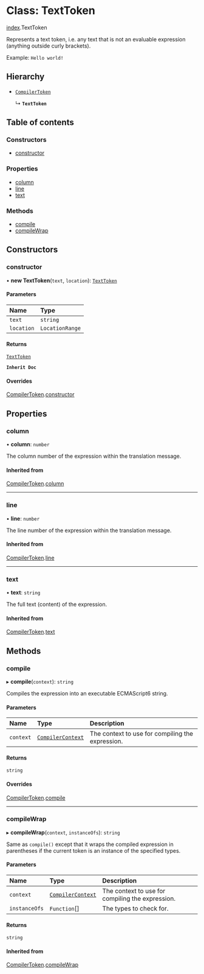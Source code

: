 # Class: TextToken

[index](../modules/index.md).TextToken

Represents a text token, i.e. any text that is not an evaluable expression (anything outside curly brackets).

Example: `Hello world!`

## Hierarchy

- [`CompilerToken`](index.CompilerToken.md)

  ↳ **`TextToken`**

## Table of contents

### Constructors

- [constructor](index.TextToken.md#constructor)

### Properties

- [column](index.TextToken.md#column)
- [line](index.TextToken.md#line)
- [text](index.TextToken.md#text)

### Methods

- [compile](index.TextToken.md#compile)
- [compileWrap](index.TextToken.md#compilewrap)

## Constructors

### constructor

• **new TextToken**(`text`, `location`): [`TextToken`](index.TextToken.md)

#### Parameters

| Name | Type |
| :------ | :------ |
| `text` | `string` |
| `location` | `LocationRange` |

#### Returns

[`TextToken`](index.TextToken.md)

**`Inherit Doc`**

#### Overrides

[CompilerToken](index.CompilerToken.md).[constructor](index.CompilerToken.md#constructor)

## Properties

### column

• **column**: `number`

The column number of the expression within the translation message.

#### Inherited from

[CompilerToken](index.CompilerToken.md).[column](index.CompilerToken.md#column)

___

### line

• **line**: `number`

The line number of the expression within the translation message.

#### Inherited from

[CompilerToken](index.CompilerToken.md).[line](index.CompilerToken.md#line)

___

### text

• **text**: `string`

The full text (content) of the expression.

#### Inherited from

[CompilerToken](index.CompilerToken.md).[text](index.CompilerToken.md#text)

## Methods

### compile

▸ **compile**(`context`): `string`

Compiles the expression into an executable ECMAScript6 string.

#### Parameters

| Name | Type | Description |
| :------ | :------ | :------ |
| `context` | [`CompilerContext`](index.CompilerContext.md) | The context to use for compiling the expression. |

#### Returns

`string`

#### Overrides

[CompilerToken](index.CompilerToken.md).[compile](index.CompilerToken.md#compile)

___

### compileWrap

▸ **compileWrap**(`context`, `instanceOfs`): `string`

Same as `compile()` except that it wraps the compiled expression in parentheses if the current token is an
instance of the specified types.

#### Parameters

| Name | Type | Description |
| :------ | :------ | :------ |
| `context` | [`CompilerContext`](index.CompilerContext.md) | The context to use for compiling the expression. |
| `instanceOfs` | `Function`[] | The types to check for. |

#### Returns

`string`

#### Inherited from

[CompilerToken](index.CompilerToken.md).[compileWrap](index.CompilerToken.md#compilewrap)
